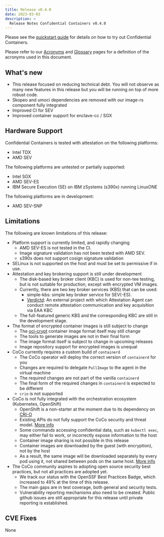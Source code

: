 ```yaml
---
title: Release v0.4.0
date: 2023-03-03
description: >
  Release Notes Confidential Containers v0.4.0
---
```


Please see the [quickstart guide](../quickstart.md) for details on how to try out Confidential
Containers.

Please refer to our [Acronyms](https://github.com/confidential-containers/documentation/wiki/Acronyms)
and [Glossary](https://github.com/confidential-containers/documentation/wiki/Glossary) pages for a
definition of the acronyms used in this document.

## What's new

- This release focused on reducing technical debt. You will not observe as many new features in
this release but you will be running on top of more robust code.
- Skopeo and umoci dependencies are removed with our image-rs component fully integrated
- Improved CI for SEV
- Improved container support for enclave-cc / SGX

## Hardware Support

Confidential Containers is tested with attestation on the following platforms:

- Intel TDX
- AMD SEV

The following platforms are untested or partially supported:

- Intel SGX
- AMD SEV-ES
- IBM Secure Execution (SE) on IBM zSystems (s390x) running LinuxONE

The following platforms are in development:

- AMD SEV-SNP

## Limitations

The following are known limitations of this release:

- Platform support is currently limited, and rapidly changing
  - AMD SEV-ES is not tested in the CI.
  - Image signature validation has not been tested with AMD SEV.
  - s390x does not support cosign signature validation
- SELinux is not supported on the host and must be set to permissive if in use.
- Attestation and key brokering support is still under development
  - The disk-based key broker client (KBC) is used for non-tee testing, but is not suitable for
  production, except with encrypted VM images.
  - Currently, there are two key broker services (KBS) that can be used:
    - simple-kbs:  simple key broker service for SEV(-ES).
    - [Verdictd](https://github.com/inclavare-containers/verdictd): An external project with which
    Attestation Agent can conduct remote attestation communication and key acquisition via EAA KBC
  - The full-featured generic KBS and the corresponding KBC are still in the development stage.
- The format of encrypted container images is still subject to change
  - The [oci-crypt](https://github.com/containers/ocicrypt) container image format itself may still change
  - The tools to generate images are not in their final form
  - The image format itself is subject to change in upcoming releases
  - Image repository support for encrypted images is unequal
- CoCo currently requires a custom build of `containerd`
  - The CoCo operator will deploy the correct version of `containerd` for you
  - Changes are required to delegate `PullImage` to the agent in the virtual machine
  - The required changes are not part of the vanilla `containerd`
  - The final form of the required changes in `containerd` is expected to be different
  - `crio` is not supported
- CoCo is not fully integrated with the orchestration ecosystem (Kubernetes, OpenShift)
  - OpenShift is a non-starter at the moment due to its dependency on [CRI-O](https://github.com/cri-o/cri-o)
  - Existing APIs do not fully support the CoCo security and threat model. [More info](https://github.com/confidential-containers/community/issues/53)
  - Some commands accessing confidential data, such as `kubectl exec`, may either fail to work, or incorrectly expose information to the host
  - Container image sharing is not possible in this release
  - Container images are downloaded by the guest (with encryption), not by the host
  - As a result, the same image will be downloaded separately by every pod using it, not shared between pods on the same host. [More info](https://github.com/confidential-containers/community/issues/66)
- The CoCo community aspires to adopting open source security best practices, but not all practices are adopted yet.
  - We track our status with the OpenSSF Best Practices Badge, which increased to 49% at the time of this release.
  - The main gaps are in test coverage, both general and security tests.
  - Vulnerability reporting mechanisms also need to be created. Public github issues are still appropriate for this release until private reporting is established.

## CVE Fixes

None
